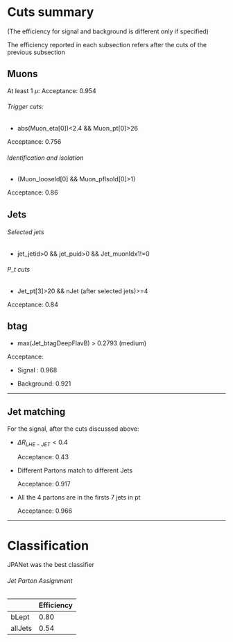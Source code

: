 # Cuts summary

(The efficiency for signal and background is different only if specified)

The efficiency reported in each subsection refers after the cuts of the previous subsection

## Muons

At least 1 $\mu$: Acceptance: 0.954

###### Trigger cuts:

- abs(Muon_eta[0])<2.4 && Muon_pt[0]>26

Acceptance: 0.756

###### Identification and isolation

- (Muon_looseId[0] && Muon_pfIsoId[0]>1)

Acceptance: 0.86

## Jets

###### Selected jets

- jet_jetid>0 && jet_puid>0 && Jet_muonIdx1!=0

###### P_t cuts

- Jet_pt[3]>20 && nJet (after selected jets)>=4

Acceptance: 0.84

## btag

- max(Jet_btagDeepFlavB) > 0.2793 (medium)

Acceptance:

- Signal : 0.968

- Background: 0.921 

---

## Jet matching

For the signal, after the cuts discussed above:

- $\Delta R_{LHE-JET}<0.4$
  
  Acceptance: 0.43

- Different Partons match to different Jets 
  
  Acceptance: 0.917

- All the 4 partons are in the firsts 7 jets in pt  
  
  Acceptance: 0.966

---

# Classification

JPANet was the best classifier

###### Jet Parton Assignment

|         | Efficiency |
| ------- | ---------- |
| bLept   | 0.80       |
| allJets | 0.54       |
